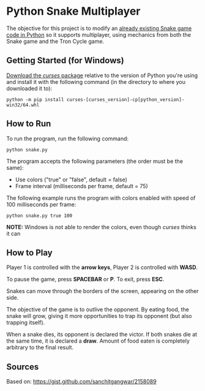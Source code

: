 # Python Snake Multiplayer

The objective for this project is to modify an [already existing Snake game code in Python](https://gist.github.com/sanchitgangwar/2158089) so it supports multiplayer, using mechanics from both the Snake game and the Tron Cycle game.

## Getting Started (for Windows)

[Download the *curses* package](https://www.lfd.uci.edu/~gohlke/pythonlibs/#curses) relative to the version of Python you're using and install it with the following command (in the directory to where you downloaded it to):

```
python -m pip install curses-[curses_version]-cp[python_version]-win32/64.whl
```

## How to Run

To run the program, run the following command:

```
python snake.py
```

The program accepts the following parameters (the order must be the same):
* Use colors ("true" or "false", default = false)
* Frame interval (milliseconds per frame, default = 75)

The following example runs the program with colors enabled with speed of 100 milliseconds per frame:

```
python snake.py true 100
```

**NOTE:** Windows is not able to render the colors, even though *curses* thinks it can

## How to Play

Player 1 is controlled with the **arrow keys**, Player 2 is controlled with **WASD**.

To pause the game, press **SPACEBAR** or **P**. To exit, press **ESC**.

Snakes can move through the borders of the screen, appearing on the other side.

The objective of the game is to outlive the opponent. By eating food, the snake will grow, giving it more opportunities to trap its opponent (but also trapping itself).

When a snake dies, its opponent is declared the victor. If both snakes die at the same time, it is declared a **draw**. Amount of food eaten is completely arbitrary to the final result.

## Sources

Based on: https://gist.github.com/sanchitgangwar/2158089
